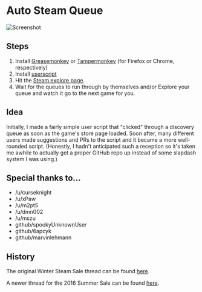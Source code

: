 # Auto Steam Queue

![Screenshot](/screenshot.png)

## Steps

1. Install [Greasemonkey](https://addons.mozilla.org/en-US/firefox/addon/greasemonkey/) or [Tampermonkey](https://chrome.google.com/webstore/detail/tampermonkey/dhdgffkkebhmkfjojejmpbldmpobfkfo) (for Firefox or Chrome, respectively)
2. Install [userscript](https://github.com/3xz/auto-steam-queue/raw/master/auto_steam_queue.user.js)
3. Hit the [Steam explore page](http://store.steampowered.com/explore/).
4. Wait for the queues to run through by themselves and/or Explore your queue and watch it go to the next game for you.

## Idea

Initially, I made a fairly simple user script that "clicked" through a discovery queue as soon as the game's store page loaded. Soon after, many different users made suggestions and PRs to the script and it became a more well-rounded script. (Honestly, I hadn't anticipated such a reception so it's taken me awhile to actually get a proper GitHub repo up instead of some slapdash system I was using.)

## Special thanks to...

* /u/curseknight
* /u/xPaw 
* /u/m2pt5 
* /u/dmn002
* /u/mszu
* github/spookyUnknownUser
* github/6apcyk
* github/marvinlehmann

## History

The original Winter Steam Sale thread can be found [here](https://www.reddit.com/r/Steam/comments/3xvie5/userscript_to_automatically_go_through_a/).

A newer thread for the 2016 Summer Sale can be found [here](https://www.reddit.com/r/Steam/comments/4pqcyi/update_userscript_to_automatically_go_through_a/).
